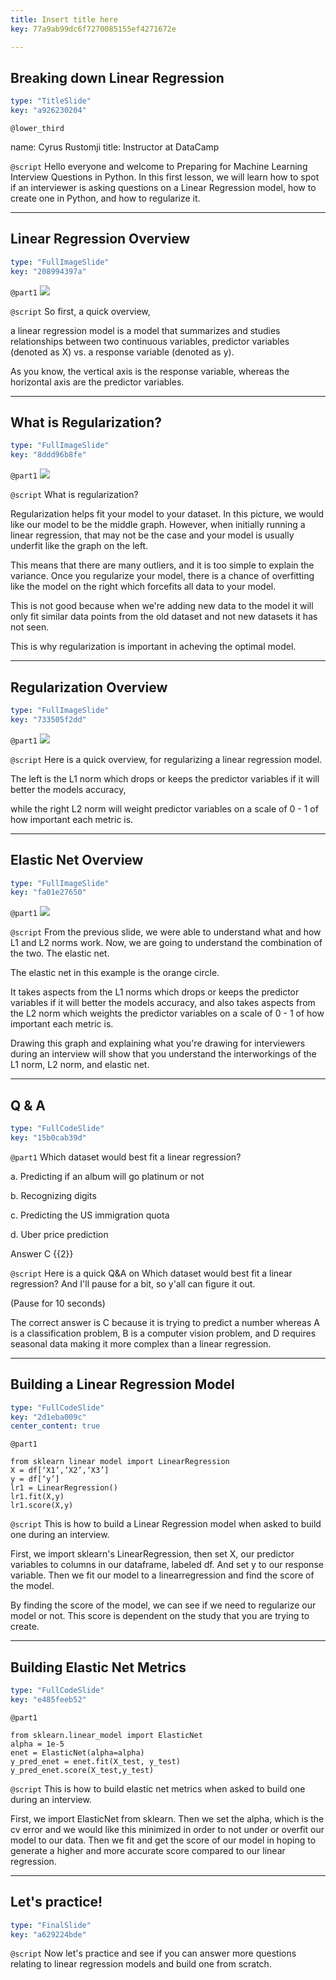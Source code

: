 ```yaml
---
title: Insert title here
key: 77a9ab99dc6f7270085155ef4271672e

---
```

## Breaking down Linear Regression

```yaml
type: "TitleSlide"
key: "a926230204"
```

`@lower_third`

name: Cyrus Rustomji
title: Instructor at DataCamp


`@script`
Hello everyone and welcome to Preparing for Machine Learning Interview Questions in Python.
In this first lesson, we will learn how to spot if an interviewer is asking questions on a Linear Regression model,
how to create one in Python,
and how to regularize it.


---
## Linear Regression Overview

```yaml
type: "FullImageSlide"
key: "208994397a"
```

`@part1`
![](https://assets.datacamp.com/production/repositories/4634/datasets/364d9c56d605648ca7aa109c87b8475df9cb9a50/lr.png)


`@script`
So first,
a quick overview,

a linear regression model is a model that summarizes and studies relationships between two continuous variables, predictor variables (denoted as X) vs. a response variable (denoted as y).

As you know, the vertical axis is the response variable, whereas the horizontal axis are the predictor variables.


---
## What is Regularization?

```yaml
type: "FullImageSlide"
key: "8ddd96b8fe"
```

`@part1`
![](https://assets.datacamp.com/production/repositories/4634/datasets/32a76df1b08131494c4aa7a8b613b5776ae05c3c/Overfitting.png)


`@script`
What is regularization?

Regularization helps fit your model to your dataset. In this picture, we would like our model to be the middle graph. However, when initially running a linear regression, that may not be the case and your model is usually underfit like the graph on the left.

This means that there are many outliers, and it is too simple to explain the variance. Once you regularize your model, there is a chance of overfitting like the model on the right which forcefits all data to your model.

This is not good because when we're adding new data to the model it will only fit similar data points from the old dataset and not new datasets it has not seen.

This is why regularization is important in acheving the optimal model.


---
## Regularization Overview

```yaml
type: "FullImageSlide"
key: "733505f2dd"
```

`@part1`
![](https://assets.datacamp.com/production/repositories/4634/datasets/1bb4b799a867b06146650c2b9fe58beea704ae11/elastic_net.jpg)


`@script`
Here is a quick overview, for regularizing a linear regression model.

The left is the L1 norm which drops or keeps the predictor variables if it will better the models accuracy,

while the right L2 norm will weight predictor variables on a scale of 0 - 1 of how important each metric is.


---
## Elastic Net Overview

```yaml
type: "FullImageSlide"
key: "fa01e27650"
```

`@part1`
![](https://assets.datacamp.com/production/repositories/4634/datasets/3b9e460a5e866e9d08bc9302217da98d088614a0/true_elastic_net.png)


`@script`
From the previous slide, we were able to understand what and how L1 and L2 norms work. Now, we are going to understand the combination of the two. The elastic net.

The elastic net in this example is the orange circle.

It takes aspects from the L1 norms which drops or keeps the predictor variables if it will better the models accuracy, and also takes aspects from the L2 norm which weights the predictor variables on a scale of 0 - 1 of how important each metric is.

Drawing this graph and explaining what you're drawing for interviewers during an interview will show that you understand the interworkings of the L1 norm, L2 norm, and elastic net.


---
## Q & A

```yaml
type: "FullCodeSlide"
key: "15b0cab39d"
```

`@part1`
Which dataset would best fit a linear regression?

a. Predicting if an album will go platinum or not

b. Recognizing digits

c. Predicting the US immigration quota

d. Uber price prediction


Answer C {{2}}


`@script`
Here is a quick Q&A on Which dataset would best fit a linear regression? And I'll pause for a bit, so y'all can figure it out.

(Pause for 10 seconds)

The correct answer is C because it is trying to predict a number whereas A is a classification problem, B is a computer vision problem, and D requires seasonal data making it more complex than a linear regression.


---
## Building a Linear Regression Model

```yaml
type: "FullCodeSlide"
key: "2d1eba009c"
center_content: true
```

`@part1`
```
from sklearn linear model import LinearRegression
X = df[‘X1’,’X2’,’X3’]
y = df[‘y’]
lr1 = LinearRegression()
lr1.fit(X,y)
lr1.score(X,y)
```


`@script`
This is how to build a Linear Regression model when asked to build one during an interview.

First, we import sklearn's LinearRegression, then set X, our predictor variables to columns in our dataframe, labeled df. And set y to our response variable. Then we fit our model to a linearregression and find the score of the model.

By finding the score of the model, we can see if we need to regularize our model or not. This score is dependent on the study that you are trying to create.


---
## Building Elastic Net Metrics

```yaml
type: "FullCodeSlide"
key: "e485feeb52"
```

`@part1`
```
from sklearn.linear_model import ElasticNet
alpha = 1e-5
enet = ElasticNet(alpha=alpha)
y_pred_enet = enet.fit(X_test, y_test)
y_pred_enet.score(X_test,y_test)
```


`@script`
This is how to build elastic net metrics when asked to build one during an interview.

First, we import ElasticNet from sklearn. Then we set the alpha, which is the cv error and we would like this minimized in order to not under or overfit our model to our data. Then we fit and get the score of our model in hoping to generate a higher and more accurate score compared to our linear regression.


---
## Let's practice!

```yaml
type: "FinalSlide"
key: "a629224bde"
```

`@script`
Now let's practice and see if you can answer more questions relating to linear regression models and build one from scratch.

